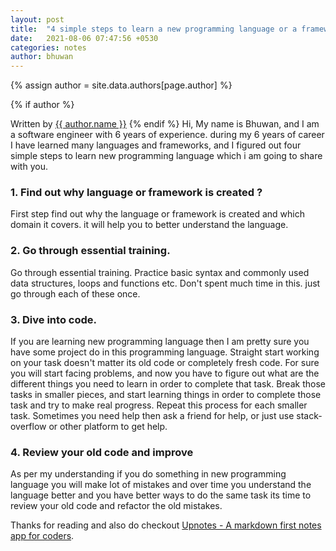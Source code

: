 ```yaml
---
layout: post
title:  "4 simple steps to learn a new programming language or a framework"
date:   2021-08-06 07:47:56 +0530
categories: notes
author: bhuwan
---
```

<!-- Look the author details up from the site config. -->
{% assign author = site.data.authors[page.author] %}

<!-- Output author details if some exist. -->
{% if author %}
<span>
<!-- Personal Info. -->
Written by <a href="{{ author.web }}">{{ author.name }}</a>
</span>
{% endif %}
Hi, My name is Bhuwan, and I am a software engineer with 6 years of experience. during my 6 years of career I have learned many languages and frameworks, and I figured out four simple steps to learn new programming language which i am going to share with you.

### 1. Find out why language or framework is created ?

First step find out why the language or framework is created and which domain it covers. it will help you to better understand the language.

### 2. Go through essential training.

Go through essential training. Practice basic syntax and commonly used data structures, loops and functions etc. Don't spent  much time in this. just go through each of these once.

### 3. Dive into code.

If you are learning new programming language then I am pretty sure you have some project do in this programming language. Straight start working on your task doesn't matter its old code or completely fresh code. For sure you will start facing problems, and now you have to figure out what are the different things you need to learn in order to complete that task. Break those tasks in smaller pieces, and start learning things in order to complete those task and try to make real progress. Repeat this process for each smaller task. Sometimes you need help then ask a friend for help, or just use stack-overflow or other platform to get help.

### 4. Review your old code and improve

As per my understanding if you do something in new programming language you will make lot of mistakes and over time you understand the language better and you have better ways to do the same task its time to review your old code and refactor the old mistakes.

Thanks for reading and also do checkout [Upnotes - A markdown first notes app for coders](https://upnotes.io).
